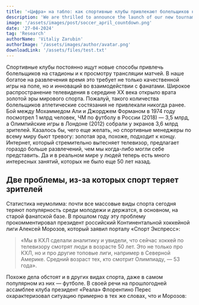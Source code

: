 ```yaml
---
title: '«Цифра» на табло: как спортивные клубы привлекают болельщиков новыми технологиями'
description: 'We are thrilled to announce the launch of our new tournament, "The Final Countdown," running from May 3rd to May 19th. This is a fantastic opportunity to showcase your strategic skills and compete for a chance to win $100! Here’s how you can jump into the action:'
image: '/assets/images/post/soccer_april_countdown.png'
date: '27-04-2024'
tag: 'Research'
authorName: 'Vitaliy Zarubin'
authorImage: '/assets/images/author/avatar.png'
downloadLink: '/assets/files/test.txt'
---
```


Спортивные клубы постоянно ищут новые способы привлечь болельщиков на стадионы и к просмотру трансляции матчей. В наше богатое на развлечения время это требует не только качественной игры на поле, но и инноваций во взаимодействии с фанатами.
Широкое распространение телевидения в середине XX века открыло врата золотой эры мирового спорта. Пожалуй, такого количества болельщиков атлетические состязания не привлекали никогда ранее.
Бой между Мохаммедом Али и Джорджем Форманом в 1974 году посмотрел 1 млрд человек, ЧМ по футболу в России (2018) — 3,5 млрд, а Олимпийские игры в Лондоне (2012) собрали у экранов 3,6 млрд зрителей.
Казалось бы, чего еще желать, но спортивные менеджеры по всему миру бьют тревогу: золотая эра, похоже, подходит к концу. Интернет, который стремительно вытесняет телевизор, предлагает гораздо больше развлечений, чем мы когда-либо могли себе представить. Да и в реальном мире у людей теперь есть много интересных занятий, которых не было еще 50 лет назад.

## Две проблемы, из-за которых спорт теряет зрителей

Статистика неумолима: почти все массовые виды спорта сегодня теряют популярность среди молодежи и держатся, в основном, на старой фанатской базе. В прошлом году эту проблему прокомментировал президент российский Континентальной хоккейной лиги Алексей Морозов, который заявил порталу «Спорт Экспресс»:

> «Мы в КХЛ сделали аналитику и увидели, что сейчас хоккей по телевизору смотрят люди в возрасте 50 лет. Это не только про КХЛ, но и про другие топовые лиги, например в Северной Америке. Средний возраст тех, кто смотрит Олимпиаду, — 53 года».

Похоже дела обстоят и в других видах спорта, даже в самом популярном из них — футболе. В своей речи на прошлогодней ассамблее клуба президент «Реала» Флорентино Перес охарактеризовал ситуацию примерно в тех же словах, что и Морозов:
